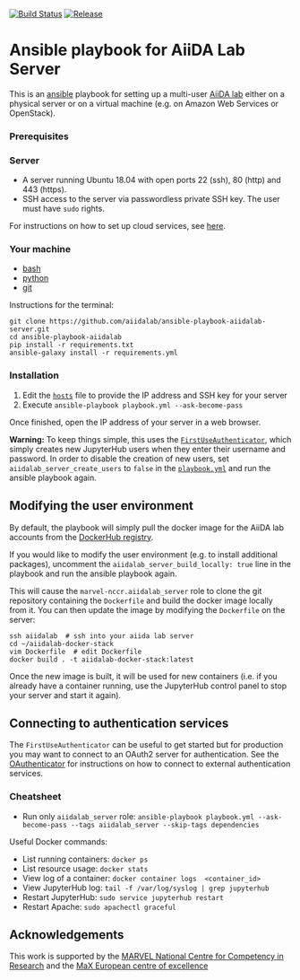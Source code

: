 [![Build Status](https://travis-ci.org/aiidalab/ansible-playbook-aiidalab-server.svg?branch=master)](https://travis-ci.org/aiidalab/ansible-playbook-aiidalab-server)
[![Release](https://img.shields.io/github/tag/aiidalab/ansible-playbook-aiidalab-server.svg)](https://github.com/aiidalab/ansible-playbook-aiidalab-server/releases)

# Ansible playbook for AiiDA Lab Server

This is an [ansible](https://www.ansible.com/overview/how-ansible-works) playbook for setting up a multi-user [AiiDA lab](https://aiidalab.materialscloud.org)
either on a physical server or on a virtual machine (e.g. on Amazon Web Services or OpenStack).

### Prerequisites

### Server

- A server running Ubuntu 18.04 with open ports 22 (ssh), 80 (http) and 443 (https).
- SSH access to the server via passwordless private SSH key.
  The user must have `sudo` rights.

For instructions on how to set up cloud services, see [here](https://tljh.jupyter.org/en/latest/index.html).

### Your machine

- [bash](https://www.gnu.org/software/bash/)
- [python](https://www.python.org/)
- [git](https://git-scm.com/)

Instructions for the terminal:
```
git clone https://github.com/aiidalab/ansible-playbook-aiidalab-server.git
cd ansible-playbook-aiidalab
pip install -r requirements.txt
ansible-galaxy install -r requirements.yml
```

### Installation

1. Edit the [`hosts`](hosts) file to provide the IP address and SSH key for your server
1. Execute `ansible-playbook playbook.yml --ask-become-pass`

Once finished, open the IP address of your server in a web browser.

**Warning:** To keep things simple, this uses the [`FirstUseAuthenticator`](https://github.com/jupyterhub/firstuseauthenticator), which simply creates new JupyterHub users when they enter their username and password.
In order to disable the creation of new users, set `aiidalab_server_create_users` to `false` in the [`playbook.yml`](playbook.yml) and run the ansible playbook again.

## Modifying the user environment

By default, the playbook will simply pull the docker image for the AiiDA lab accounts from the [DockerHub registry](https://hub.docker.com/r/aiidalab/aiidalab-docker-stack).

If you would like to modify the user environment (e.g. to install additional packages), uncomment the `aiidalab_server_build_locally: true` line in the playbook and run the ansible playbook again.

This will cause the `marvel-nccr.aiidalab_server` role to clone the git repository containing the `Dockerfile` and build the docker image locally from it. You can then update the image by modifying the `Dockerfile` on the server:

```
ssh aiidalab  # ssh into your aiida lab server
cd ~/aiidalab-docker-stack
vim Dockerfile  # edit Dockerfile
docker build . -t aiidalab-docker-stack:latest
```

Once the new image is built, it will be used for new containers (i.e. if you already have a container running, use the JupyterHub control panel to stop your server and start it again).


## Connecting to authentication services

The `FirstUseAuthenticator` can be useful to get started but for production you may want to connect to an OAuth2 server for authentication.
See the [OAuthenticator](https://github.com/jupyterhub/oauthenticator) for instructions on how to connect to external authentication services.

### Cheatsheet

- Run only `aiidalab_server` role: `ansible-playbook playbook.yml --ask-become-pass --tags aiidalab_server --skip-tags dependencies`

Useful Docker commands:
- List running containers: `docker ps`
- List resource usage: `docker stats`
- View log of a container: `docker container logs  <container_id>`
- View JupyterHub log: `tail -f /var/log/syslog | grep jupyterhub`
- Restart JupyterHub: `sudo service jupyterhub restart`
- Restart Apache: `sudo apachectl graceful`

## Acknowledgements

This work is supported by the [MARVEL National Centre for Competency in Research](http://nccr-marvel.ch)
and the [MaX European centre of excellence](http://www.max-centre.eu/)
